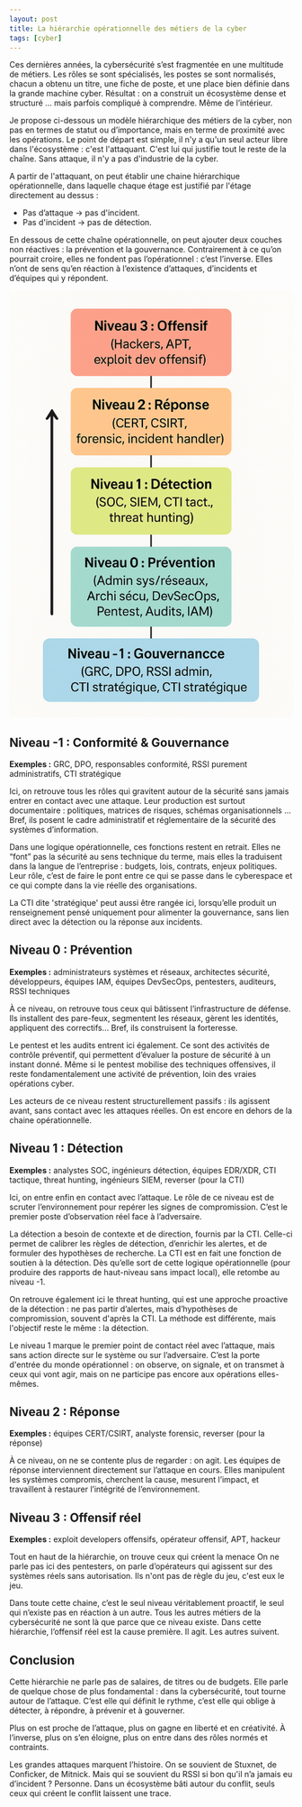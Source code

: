 ```yaml
---
layout: post
title: La hiérarchie opérationnelle des métiers de la cyber
tags: [cyber]
---
```


Ces dernières années, la cybersécurité s’est fragmentée en une multitude de métiers. Les rôles se sont spécialisés, les postes se sont normalisés, chacun a obtenu un titre, une fiche de poste, et une place bien définie dans la grande machine cyber. Résultat : on a construit un écosystème dense et structuré … mais parfois compliqué à comprendre. Même de l’intérieur.

Je propose ci-dessous un modèle hiérarchique des métiers de la cyber, non pas en termes de statut ou d’importance, mais en terme de proximité avec les opérations. Le point de départ est simple, il n'y a qu'un seul acteur libre dans l'écosystème : c'est l'attaquant. C'est lui qui justifie tout le reste de la chaîne. Sans attaque, il n'y a pas d'industrie de la cyber.

A partir de l'attaquant, on peut établir une chaine hiérarchique opérationnelle, dans laquelle chaque étage est justifié par l'étage directement au dessus :
- Pas d’attaque → pas d'incident.
- Pas d'incident → pas de détection.

En dessous de cette chaîne opérationnelle, on peut ajouter deux couches non réactives : la prévention et la gouvernance. Contrairement à ce qu’on pourrait croire, elles ne fondent pas l’opérationnel : c’est l’inverse. Elles n’ont de sens qu’en réaction à l’existence d’attaques, d’incidents et d’équipes qui y répondent.

![](/assets/images/hierarchie_cyber.png)


## Niveau -1 : Conformité & Gouvernance

**Exemples :** GRC, DPO, responsables conformité, RSSI purement administratifs, CTI stratégique

Ici, on retrouve tous les rôles qui gravitent autour de la sécurité sans jamais entrer en contact avec une attaque. Leur production est surtout documentaire : politiques, matrices de risques, schémas organisationnels ... Bref, ils posent le cadre administratif et réglementaire de la sécurité des systèmes d’information.

Dans une logique opérationnelle, ces fonctions restent en retrait. Elles ne “font” pas la sécurité au sens technique du terme, mais elles la traduisent dans la langue de l’entreprise : budgets, lois, contrats, enjeux politiques. Leur rôle, c’est de faire le pont entre ce qui se passe dans le cyberespace et ce qui compte dans la vie réelle des organisations.

La CTI dite 'stratégique' peut aussi être rangée ici, lorsqu’elle produit un renseignement pensé uniquement pour alimenter la gouvernance, sans lien direct avec la détection ou la réponse aux incidents.



## Niveau 0 : Prévention

**Exemples :** administrateurs systèmes et réseaux, architectes sécurité, développeurs, équipes IAM, équipes DevSecOps, pentesters, auditeurs, RSSI techniques

À ce niveau, on retrouve tous ceux qui bâtissent l’infrastructure de défense. Ils installent des pare-feux, segmentent les réseaux, gèrent les identités, appliquent des correctifs… Bref, ils construisent la forteresse.

Le pentest et les audits entrent ici également. Ce sont des activités de contrôle préventif, qui permettent d’évaluer la posture de sécurité à un instant donné. Même si le pentest mobilise des techniques offensives, il reste fondamentalement une activité de prévention, loin des vraies opérations cyber.

Les acteurs de ce niveau restent structurellement passifs : ils agissent avant, sans contact avec les attaques réelles. On est encore en dehors de la chaine opérationnelle.


## Niveau 1 : Détection

**Exemples :** analystes SOC, ingénieurs détection, équipes EDR/XDR, CTI tactique, threat hunting, ingénieurs SIEM, reverser (pour la CTI)

Ici, on entre enfin en contact avec l’attaque. Le rôle de ce niveau est de scruter l’environnement pour repérer les signes de compromission. C’est le premier poste d’observation réel face à l’adversaire.

La détection a besoin de contexte et de direction, fournis par la CTI. Celle-ci permet de calibrer les règles de détection, d’enrichir les alertes, et de formuler des hypothèses de recherche. La CTI est en fait une fonction de soutien à la détection. Dès qu’elle sort de cette logique opérationnelle (pour produire des rapports de haut-niveau sans impact local), elle retombe au niveau -1.

On retrouve également ici le threat hunting, qui est une approche proactive de la détection : ne pas partir d’alertes, mais d’hypothèses de compromission, souvent d'après la CTI. La méthode est différente, mais l'objectif reste le même : la détection.

Le niveau 1 marque le premier point de contact réel avec l’attaque, mais sans action directe sur le système ou sur l’adversaire. C’est la porte d'entrée du monde opérationnel : on observe, on signale, et on transmet à ceux qui vont agir, mais on ne participe pas encore aux opérations elles-mêmes.


## Niveau 2 : Réponse

**Exemples :** équipes CERT/CSIRT, analyste forensic, reverser (pour la réponse)

À ce niveau, on ne se contente plus de regarder : on agit. Les équipes de réponse interviennent directement sur l’attaque en cours. Elles manipulent les systèmes compromis, cherchent la cause, mesurent l’impact, et travaillent à restaurer l’intégrité de l’environnement.


## Niveau 3 : Offensif réel

**Exemples :** exploit developers offensifs, opérateur offensif, APT, hackeur

Tout en haut de la hiérarchie, on trouve ceux qui créent la menace On ne parle pas ici des pentesters, on parle d’opérateurs qui agissent sur des systèmes réels sans autorisation. Ils n'ont pas de règle du jeu, c'est eux le jeu.

Dans toute cette chaine, c’est le seul niveau véritablement proactif, le seul qui n’existe pas en réaction à un autre. Tous les autres métiers de la cybersécurité ne sont là que parce que ce niveau existe. Dans cette hiérarchie, l’offensif réel est la cause première. Il agit. Les autres suivent.


## Conclusion

Cette hiérarchie ne parle pas de salaires, de titres ou de budgets. Elle parle de quelque chose de plus fondamental : dans la cybersécurité, tout tourne autour de l’attaque. C’est elle qui définit le rythme, c’est elle qui oblige à détecter, à répondre, à prévenir et à gouverner.

Plus on est proche de l’attaque, plus on gagne en liberté et en créativité. À l’inverse, plus on s’en éloigne, plus on entre dans des rôles normés et contraints.  

Les grandes attaques marquent l’histoire. On se souvient de Stuxnet, de Conficker, de Mitnick. Mais qui se souvient du RSSI si bon qu'il n’a jamais eu d’incident ? Personne. Dans un écosystème bâti autour du conflit, seuls ceux qui créent le conflit laissent une trace.